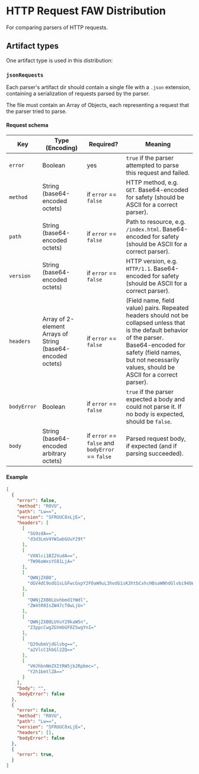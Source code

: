 # HTTP Request FAW Distribution

For comparing parsers of HTTP requests.

## Artifact types

One artifact type is used in this distribution:

### `jsonRequests`

Each parser's artifact dir should contain a single file with a
`.json` extension, containing a serialization of requests parsed by
the parser.

The file must contain an Array of Objects, each representing a
request that the parser tried to parse.

#### Request schema

| Key | Type (Encoding) | Required? | Meaning |
| --- | --- | --- | --- |
| `error` | Boolean | yes | `true` if the parser attempted to parse this request and failed. |
| `method` | String (base64-encoded octets) | if `error` == `false` | HTTP method, e.g. `GET`. Base64-encoded for safety (should be ASCII for a correct parser). |
| `path` | String (base64-encoded octets) | if `error` == `false` | Path to resource, e.g. `/index.html`. Base64-encoded for safety (should be ASCII for a correct parser). |
| `version` | String (base64-encoded octets) | if `error` == `false` | HTTP version, e.g. `HTTP/1.1`. Base64-encoded for safety (should be ASCII for a correct parser). |
| `headers` | Array of 2-element Arrays of String (base64-encoded octets) | if `error` == `false` | (Field name, field value) pairs. Repeated headers should not be collapsed unless that is the default behavior of the parser. Base64-encoded for safety (field names, but not necessarily values, should be ASCII for a correct parser). |
| `bodyError` | Boolean | if `error` == `false` | `true` if the parser expected a body and could not parse it. If no body is expected, should be `false`. |
| `body` | String (base64-encoded arbitrary octets) | if `error` == `false` and `bodyError` == `false` | Parsed request body, if expected (and if parsing succeeded). |

#### Example

```json
[
  {
    "error": false,
    "method": "R0VU",
    "path": "Lw==",
    "version": "SFRUUC8xLjE=",
    "headers": [
      [
        "SG9zdA==",
        "d3d3LmV4YW1wbGUuY29t"
      ],
      [
        "VXNlci1BZ2VudA==",
        "TW96aWxsYS81LjA="
      ],
      [
        "QWNjZXB0",
        "dGV4dC9odG1sLGFwcGxpY2F0aW9uL3hodG1sK3htbCxhcHBsaWNhdGlvbi94bWw7cT0wLjksaW1hZ2UvYXZpZixpbWFnZS93ZWJwLCovKjtxPTAuOA=="
      ],
      [
        "QWNjZXB0LUxhbmd1YWdl",
        "ZW4tR0IsZW47cT0wLjU="
      ],
      [
        "QWNjZXB0LUVuY29kaW5n",
        "Z3ppcCwgZGVmbGF0ZSwgYnI="
      ],
      [
        "Q29ubmVjdGlvbg==",
        "a2VlcC1hbGl2ZQ=="
      ],
      [
        "VHJhbnNmZXItRW5jb2Rpbmc=",
        "Y2h1bmtlZA=="
      ]
    ],
    "body": "",
    "bodyError": false
  },
  {
    "error": false,
    "method": "R0VU",
    "path": "Lw==",
    "version": "SFRUUC8xLjE=",
    "headers": [],
    "bodyError": false
  },
  {
    "error": true,
  }
]
```
